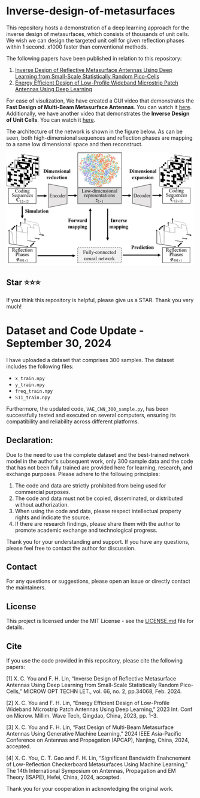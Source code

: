 # Inverse-design-of-metasurfaces
This repository hosts a demonstration of a deep learning approach for the inverse design of metasurfaces, which consists of thousands of unit cells.
We wish we can design the targeted unit cell for given reflection phases within 1 second. x1000 faster than conventional methods.

The following papers have been published in relation to this repository:
1. [Inverse Design of Reflective Metasurface Antennas Using Deep Learning from Small-Scale Statistically Random Pico-Cells](https://onlinelibrary.wiley.com/doi/full/10.1002/mop.34068)
2. [Energy Efficient Design of Low-Profile Wideband Microstrip Patch Antennas Using Deep Learning](https://ieeexplore.ieee.org/document/10276793)

For ease of visulization,
We have created a GUI video that demonstrates the **Fast Design of Multi-Beam Metasurface Antennas**. You can watch it [here](https://www.bilibili.com/video/BV1DbHDerEY6/?spm_id_from=333.999.0.0).
Additionally, we have another video that demonstrates the **Inverse Design of Unit Cells**. You can watch it [here](https://www.bilibili.com/video/BV1Bx4y1D7LF/?spm_id_from=333.999.0.0&vd_source=07c2e4f919ec533eb2ddf652d4ab4c9b).

The architecture of the network is shown in the figure below. As can be seen, both high-dimensional sequences and reflection phases are mapping to a same low dimensional space and then reconstruct.

<img src="network.jpg" alt="VEA network" style="width:500px;height:300px;">

## Star ⭐⭐⭐
If you think this repository is helpful, please give us a STAR. Thank you very much!

# Dataset and Code Update - September 30, 2024

I have uploaded a dataset that comprises 300 samples. The dataset includes the following files:

- `x_train.npy`
- `y_train.npy`
- `freq_train.npy`
- `S11_train.npy`

Furthermore, the updated code, `VAE_CNN_300_sample.py`, has been successfully tested and executed on several computers, ensuring its compatibility and reliability across different platforms.

## Declaration:

Due to the need to use the complete dataset and the best-trained network model in the author's subsequent work, only 300 sample data and the code that has not been fully trained are provided here for learning, research, and exchange purposes. Please adhere to the following principles:

1. The code and data are strictly prohibited from being used for commercial purposes.
2. The code and data must not be copied, disseminated, or distributed without authorization.
3. When using the code and data, please respect intellectual property rights and indicate the source.
4. If there are research findings, please share them with the author to promote academic exchange and technological progress.

Thank you for your understanding and support. If you have any questions, please feel free to contact the author for discussion.

## Contact

For any questions or suggestions, please open an issue or directly contact the maintainers.

## License

This project is licensed under the MIT License - see the [LICENSE.md](LICENSE.md) file for details.

## Cite
If you use the code provided in this repository, please cite the following papers:

[1] X. C. You and F. H. Lin, “Inverse Design of Reflective Metasurface Antennas Using Deep Learning from Small-Scale Statistically Random Pico-Cells,” MICROW OPT TECHN LET., vol. 66, no. 2, pp.34068, Feb. 2024.

[2] X. C. You and F. H. Lin, “Energy Efficient Design of Low-Profile Wideband Microstrip Patch Antennas Using Deep Learning,” 2023 Int. Conf on Microw. Millim. Wave Tech, Qingdao, China, 2023, pp. 1-3.

[3] X. C. You and F. H. Lin, “Fast Design of Multi-Beam Metasurface Antennas Using Generative Machine Learning,” 2024 IEEE Asia-Pacific Conference on Antennas and Propagation (APCAP), Nanjing, China, 2024, accepted.

[4] X. C. You, C. T. Gao and F. H. Lin, “Significant Bandwidth Enahcnement of Low-Reflection Checkerboard Metasurfaces Using Machine Learning,” The 14th International Symposium on Antennas, Propagation and EM Theory (ISAPE), Hefei, China, 2024, accepted.


Thank you for your cooperation in acknowledging the original work.
